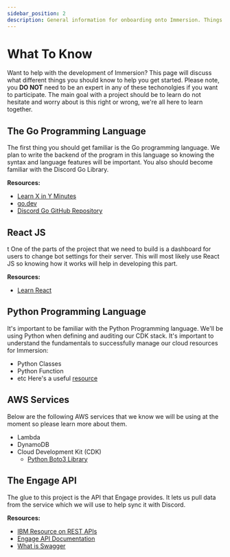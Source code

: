 ```yaml
---
sidebar_position: 2
description: General information for onboarding onto Immersion. Things to know, technologies used, etc.
---
```


# What To Know

Want to help with the development of Immersion? This page will discuss what different things you should know to help you get started. Please note, you **DO NOT** need to be an expert in any of these techonolgies if you want to participate. The main goal with a project should be to learn do not hesitate and worry about is this right or wrong, we're all here to learn together.  

## The Go Programming Language

The first thing you should get familiar is the Go programming language. We plan to write the backend of the program in this language so knowing the syntax and language features will be important. You also should become familiar with the Discord Go Library.

__Resources:__
- [Learn X in Y Minutes](https://learnxinyminutes.com/docs/go/)
- [go.dev](https://go.dev/tour/welcome/1)
- [Discord Go GitHub Repository](https://github.com/bwmarrin/discordgo)

## React JS 
t
One of the parts of the project that we need to build is a dashboard for users to change bot settings for their server. This will most likely use React JS so knowing how it works will help in developing this part. 

__Resources:__
- [Learn React](https://react.dev/learn)

## Python Programming Language

It's important to be familiar with the Python Programming language. We'll be using Python when defining and auditing our CDK stack.
It's important to understand the fundamentals to successfully manage our cloud resources for Immersion:
- Python Classes
- Python Function
- etc
Here's a useful [resource](https://learnxinyminutes.com/docs/python/)

## AWS Services

Below are the following AWS services that we know we will be using at the moment so please learn more about them.

- Lambda
- DynamoDB
- Cloud Development Kit (CDK)
    - [Python Boto3 Library](https://boto3.amazonaws.com/v1/documentation/api/latest/index.html)

## The Engage API 

The glue to this project is the API that Engage provides. It lets us pull data from the service which we will use to help sync it with Discord. 

__Resources:__
- [IBM Resource on REST APIs](https://www.ibm.com/topics/rest-apis)
- [Engage API Documentation](https://engage-api.campuslabs.com/swagger/index.html#/)
- [What is Swagger](https://swagger.io/docs/specification/v2_0/what-is-swagger/)

